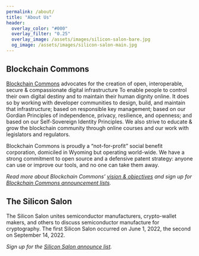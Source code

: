 ```yaml
---
permalink: /about/
title: "About Us"
header:
  overlay_color: "#000"
  overlay_filter: "0.25"
  overlay_image: /assets/images/silicon-salon-bare.jpg
  og_image: /assets/images/silicon-salon-main.jpg
---
```


## Blockchain Commons

[Blockchain Commons](https://www.blockchaincommons.com) advocates for the creation of open, interoperable, secure & compassionate digital infrastructure
To enable people to control their own digital destiny and to maintain their human dignity online. It does so by working with developer communities to design, build, and maintain that infrastructure; based on responsible key management; based on our Gordian Principles of independence, privacy, resilience, and openness; and based on our Self-Sovereign Identity Principles. We also strive to educate & grow the blockchain community through online courses and our work with legislators and regulators.

Blockchain Commons is proudly a “not-for-profit” social benefit corporation, domiciled in Wyoming but operating world-wide. We have a strong commitment to open source and a defensive patent strategy: anyone can use or improve our tools, and no one can take them away.

_Read more about Blockchain Commons’ [vision & objectives](https://www.blockchaincommons.com/vision.html) and sign up for [Blockchain Commons announcement lists](https://www.blockchaincommons.com/subscribe.html)._

## The Silicon Salon

The Silicon Salon unites semiconductor manufacturers, crypto-wallet makers, and others to discuss semiconductor manufacture for cryptography. The first Silicon Salon occurred on June 1, 2022, the second on September 14, 2022.

_Sign up for the [Silicon Salon announce list](/subscribe/)._
